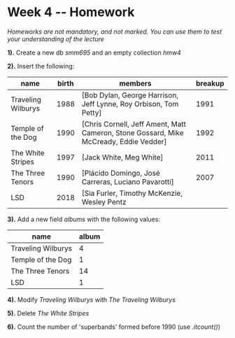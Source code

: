 # Week 4 -- Homework

_Homeworks are not mandatory, and not marked. You can use them to test your
understanding of the lecture_

**1).** Create a new db _smm695_ and an empty collection _hmw4_

**2).** Insert the following:

| name               | birth | members                                                                               | breakup |
|--------------------|-------|---------------------------------------------------------------------------------------|---------|
| Traveling Wilburys | 1988  | [Bob Dylan, George Harrison, Jeff Lynne, Roy Orbison, Tom Petty]                      | 1991    |
| Temple of the Dog  | 1990  | [Chris Cornell, Jeff Ament, Matt Cameron, Stone Gossard, Mike McCready, Eddie Vedder] | 1992    |
| The White Stripes  | 1997  | [Jack White, Meg White]                                                               | 2011    |
| The Three Tenors   | 1990  | [Plácido Domingo, José Carreras, Luciano Pavarotti]                                   | 2007    |
| LSD                | 2018  | [Sia Furler, Timothy McKenzie, Wesley Pentz                                           |         |

**3).** Add a new field _albums_ with the following values:

| name               | album |
|--------------------|-------|
| Traveling Wilburys | 4     |
| Temple of the Dog  | 1     |
| The Three Tenors   | 14    |
| LSD                | 1     |

**4).** Modify _Traveling Wilburys_ with _The Traveling Wilburys_

**5).** Delete _The White Stripes_

**6).** Count the number of 'superbands' formed before 1990 (use _.itcount()_)